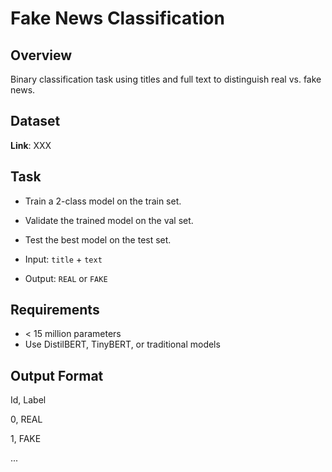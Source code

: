 # Fake News Classification

## Overview
Binary classification task using titles and full text to distinguish real vs. fake news.

## Dataset
**Link**: XXX

## Task
- Train a 2-class model on the train set.
- Validate the trained model on the val set.
- Test the best model on the test set.
  
- Input: `title` + `text`
- Output: `REAL` or `FAKE`

## Requirements
- < 15 million parameters
- Use DistilBERT, TinyBERT, or traditional models

## Output Format
Id, Label

0, REAL

1, FAKE

...

